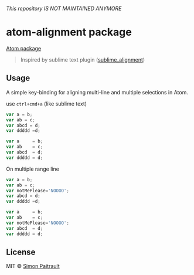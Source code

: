 *This repository IS NOT MAINTAINED ANYMORE*

# atom-alignment package

[Atom package](https://atom.io/packages/atom-alignment)

> Inspired by sublime text plugin ([sublime_alignment](https://github.com/wbond/sublime_alignment))


## Usage

A simple key-binding for aligning multi-line and multiple selections in Atom.

use `ctrl+cmd+a` (like sublime text)

```javascript
var a = b;
var ab = c;
var abcd = d;
var ddddd =d;
```

```javascript
var a     = b;
var ab    = c;
var abcd  = d;
var ddddd = d;
```

On multiple range line

```javascript
var a = b;
var ab = c;
var notMePlease='NOOOO';
var abcd = d;
var ddddd =d;
```

```javascript
var a     = b;
var ab    = c;
var notMePlease='NOOOO';
var abcd  = d;
var ddddd = d;
```

## License

MIT © [Simon Paitrault](http://www.freyskeyd.fr)
